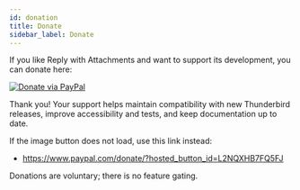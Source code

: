 ```yaml
---
id: donation
title: Donate
sidebar_label: Donate
---
```


If you like Reply with Attachments and want to support its development, you can donate here:

[![Donate via PayPal](https://raw.githubusercontent.com/stefan-niedermann/paypal-donate-button/master/paypal-donate-button.png)](https://www.paypal.com/donate/?hosted_button_id=L2NQXHB7FQ5FJ)

Thank you! Your support helps maintain compatibility with new Thunderbird releases, improve accessibility and tests, and keep documentation up to date.

If the image button does not load, use this link instead:

- https://www.paypal.com/donate/?hosted_button_id=L2NQXHB7FQ5FJ

Donations are voluntary; there is no feature gating.
